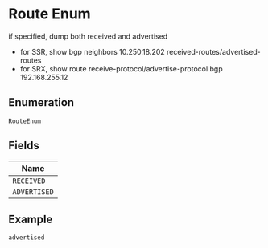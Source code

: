 
# Route Enum

if specified, dump both received and advertised

* for SSR, show bgp neighbors 10.250.18.202 received-routes/advertised-routes
* for SRX, show route receive-protocol/advertise-protocol bgp 192.168.255.12

## Enumeration

`RouteEnum`

## Fields

| Name |
|  --- |
| `RECEIVED` |
| `ADVERTISED` |

## Example

```
advertised
```


